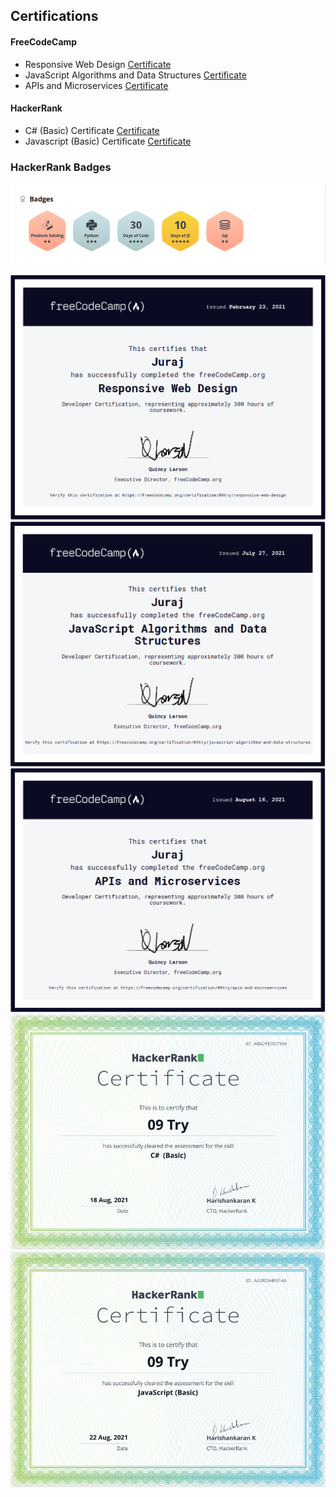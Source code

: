 ## Certifications
#### FreeCodeCamp
- Responsive Web Design [Certificate](https://www.freecodecamp.org/certification/09try/responsive-web-design)
- JavaScript Algorithms and Data Structures [Certificate](https://www.freecodecamp.org/certification/09try/javascript-algorithms-and-data-structures)
- APIs and Microservices [Certificate](https://www.freecodecamp.org/certification/09try/apis-and-microservices)
#### HackerRank
- C# (Basic) Certificate [Certificate](https://www.hackerrank.com/certificates/aba2fed073ae)
- Javascript (Basic) Certificate [Certificate](https://www.hackerrank.com/certificates/aa382a4f614a)

### HackerRank Badges
![badges image](https://github.com/09try/certificates/blob/master/badges.PNG)

![certificate image](https://github.com/09try/certificates/blob/master/responsive_web_design.PNG)
![certificate image](https://github.com/09try/certificates/blob/master/javascript_algorithms_and_data_structures.PNG)
![certificate image](https://github.com/09try/certificates/blob/master/apis_and_microservices.PNG)
![certificate image](https://github.com/09try/certificates/blob/master/csharp_basic_certificate.PNG)
![certificate image](https://github.com/09try/certificates/blob/master/javascript_basic_certificate.PNG)
